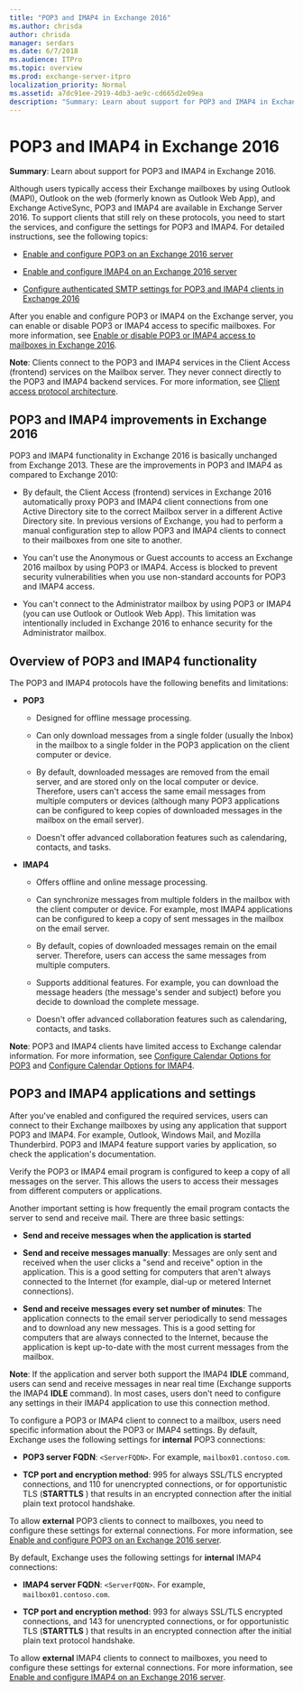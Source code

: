 ```yaml
---
title: "POP3 and IMAP4 in Exchange 2016"
ms.author: chrisda
author: chrisda
manager: serdars
ms.date: 6/7/2018
ms.audience: ITPro
ms.topic: overview
ms.prod: exchange-server-itpro
localization_priority: Normal
ms.assetid: a7dc91ee-2919-4db3-ae9c-cd665d2e09ea
description: "Summary: Learn about support for POP3 and IMAP4 in Exchange 2016."
---
```


# POP3 and IMAP4 in Exchange 2016

 **Summary**: Learn about support for POP3 and IMAP4 in Exchange 2016.
  
Although users typically access their Exchange mailboxes by using Outlook (MAPI), Outlook on the web (formerly known as Outlook Web App), and Exchange ActiveSync, POP3 and IMAP4 are available in Exchange Server 2016. To support clients that still rely on these protocols, you need to start the services, and configure the settings for POP3 and IMAP4. For detailed instructions, see the following topics:
  
- [Enable and configure POP3 on an Exchange 2016 server](configure-pop3.md)
    
- [Enable and configure IMAP4 on an Exchange 2016 server](configure-imap4.md)
    
- [Configure authenticated SMTP settings for POP3 and IMAP4 clients in Exchange 2016](configure-authenticated-smtp.md)
    
After you enable and configure POP3 or IMAP4 on the Exchange server, you can enable or disable POP3 or IMAP4 access to specific mailboxes. For more information, see [Enable or disable POP3 or IMAP4 access to mailboxes in Exchange 2016](configure-mailbox-access.md).
  
 **Note**: Clients connect to the POP3 and IMAP4 services in the Client Access (frontend) services on the Mailbox server. They never connect directly to the POP3 and IMAP4 backend services. For more information, see [Client access protocol architecture](../../architecture/architecture.md#ClientAccessProtocol).
  
## POP3 and IMAP4 improvements in Exchange 2016

POP3 and IMAP4 functionality in Exchange 2016 is basically unchanged from Exchange 2013. These are the improvements in POP3 and IMAP4 as compared to Exchange 2010:
  
- By default, the Client Access (frontend) services in Exchange 2016 automatically proxy POP3 and IMAP4 client connections from one Active Directory site to the correct Mailbox server in a different Active Directory site. In previous versions of Exchange, you had to perform a manual configuration step to allow POP3 and IMAP4 clients to connect to their mailboxes from one site to another.
    
- You can't use the Anonymous or Guest accounts to access an Exchange 2016 mailbox by using POP3 or IMAP4. Access is blocked to prevent security vulnerabilities when you use non-standard accounts for POP3 and IMAP4 access.
    
- You can't connect to the Administrator mailbox by using POP3 or IMAP4 (you can use Outlook or Outlook Web App). This limitation was intentionally included in Exchange 2016 to enhance security for the Administrator mailbox.
    
## Overview of POP3 and IMAP4 functionality
<a name="Overview"> </a>

The POP3 and IMAP4 protocols have the following benefits and limitations:
  
- **POP3**
    
  - Designed for offline message processing.
    
  - Can only download messages from a single folder (usually the Inbox) in the mailbox to a single folder in the POP3 application on the client computer or device.
    
  - By default, downloaded messages are removed from the email server, and are stored only on the local computer or device. Therefore, users can't access the same email messages from multiple computers or devices (although many POP3 applications can be configured to keep copies of downloaded messages in the mailbox on the email server).
    
  - Doesn't offer advanced collaboration features such as calendaring, contacts, and tasks.
    
- **IMAP4**
    
  - Offers offline and online message processing.
    
  - Can synchronize messages from multiple folders in the mailbox with the client computer or device. For example, most IMAP4 applications can be configured to keep a copy of sent messages in the mailbox on the email server.
    
  - By default, copies of downloaded messages remain on the email server. Therefore, users can access the same messages from multiple computers.
    
  - Supports additional features. For example, you can download the message headers (the message's sender and subject) before you decide to download the complete message.
    
  - Doesn't offer advanced collaboration features such as calendaring, contacts, and tasks.
    
 **Note**: POP3 and IMAP4 clients have limited access to Exchange calendar information. For more information, see [Configure Calendar Options for POP3](http://technet.microsoft.com/library/ac3d60a0-8697-4c06-9e93-f8d2c4b157b6.aspx) and [Configure Calendar Options for IMAP4](http://technet.microsoft.com/library/6679c8b2-3f0f-449a-a17c-a7b30001538c.aspx).
  
## POP3 and IMAP4 applications and settings
<a name="SendReceive"> </a>

After you've enabled and configured the required services, users can connect to their Exchange mailboxes by using any application that support POP3 and IMAP4. For example, Outlook, Windows Mail, and Mozilla Thunderbird. POP3 and IMAP4 feature support varies by application, so check the application's documentation.
  
Verify the POP3 or IMAP4 email program is configured to keep a copy of all messages on the server. This allows the users to access their messages from different computers or applications.
  
Another important setting is how frequently the email program contacts the server to send and receive mail. There are three basic settings:
  
- **Send and receive messages when the application is started**
    
- **Send and receive messages manually**: Messages are only sent and received when the user clicks a "send and receive" option in the application. This is a good setting for computers that aren't always connected to the Internet (for example, dial-up or metered Internet connections).
    
- **Send and receive messages every set number of minutes**: The application connects to the email server periodically to send messages and to download any new messages. This is a good setting for computers that are always connected to the Internet, because the application is kept up-to-date with the most current messages from the mailbox.
    
 **Note**: If the application and server both support the IMAP4 **IDLE** command, users can send and receive messages in near real time (Exchange supports the IMAP4 **IDLE** command). In most cases, users don't need to configure any settings in their IMAP4 application to use this connection method. 
  
To configure a POP3 or IMAP4 client to connect to a mailbox, users need specific information about the POP3 or IMAP4 settings. By default, Exchange uses the following settings for **internal** POP3 connections: 
  
- **POP3 server FQDN**: `<ServerFQDN>`. For example, `mailbox01.contoso.com`.
    
- **TCP port and encryption method**: 995 for always SSL/TLS encrypted connections, and 110 for unencrypted connections, or for opportunistic TLS (**STARTTLS** ) that results in an encrypted connection after the initial plain text protocol handshake. 
    
To allow **external** POP3 clients to connect to mailboxes, you need to configure these settings for external connections. For more information, see [Enable and configure POP3 on an Exchange 2016 server](configure-pop3.md).
  
By default, Exchange uses the following settings for **internal** IMAP4 connections: 
  
- **IMAP4 server FQDN**: `<ServerFQDN>`. For example, `mailbox01.contoso.com`.
    
- **TCP port and encryption method**: 993 for always SSL/TLS encrypted connections, and 143 for unencrypted connections, or for opportunistic TLS (**STARTTLS** ) that results in an encrypted connection after the initial plain text protocol handshake. 
    
To allow **external** IMAP4 clients to connect to mailboxes, you need to configure these settings for external connections. For more information, see [Enable and configure IMAP4 on an Exchange 2016 server](configure-imap4.md).
  

